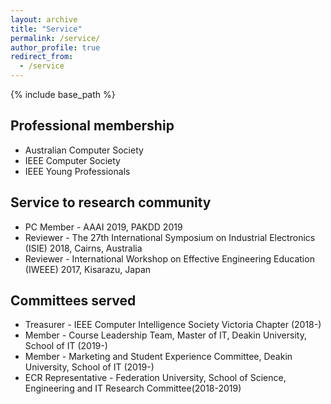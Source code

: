 ```yaml
---
layout: archive
title: "Service"
permalink: /service/
author_profile: true
redirect_from:
  - /service
---
```


{% include base_path %}

Professional membership
-----------------------
* Australian Computer Society
* IEEE Computer Society
* IEEE Young Professionals

Service to research community
-----------------------------
* PC Member - AAAI 2019, PAKDD 2019
* Reviewer - The 27th International Symposium on Industrial Electronics (ISIE) 2018, Cairns, Australia
* Reviewer - International Workshop on Effective Engineering Education (IWEEE) 2017, Kisarazu, Japan

Committees served
-----------------
* Treasurer - IEEE Computer Intelligence Society Victoria Chapter (2018-)
* Member - Course Leadership Team, Master of IT, Deakin University, School of IT (2019-)
* Member - Marketing and Student Experience Committee, Deakin University, School of IT (2019-) 
* ECR Representative - Federation University, School of Science, Engineering and IT Research Committee(2018-2019)
